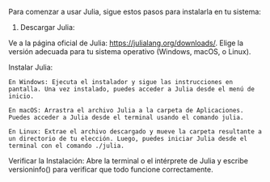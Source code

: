 Para comenzar a usar Julia, sigue estos pasos para instalarla en tu sistema:

1. Descargar Julia: 

Ve a la página oficial de Julia: https://julialang.org/downloads/. Elige la versión adecuada para tu sistema operativo (Windows, macOS, o Linux).

Instalar Julia:

	En Windows: Ejecuta el instalador y sigue las instrucciones en pantalla. Una vez instalado, puedes acceder a Julia desde el menú de inicio.

	En macOS: Arrastra el archivo Julia a la carpeta de Aplicaciones. Puedes acceder a Julia desde el terminal usando el comando julia.

	En Linux: Extrae el archivo descargado y mueve la carpeta resultante a un directorio de tu elección. Luego, puedes iniciar Julia desde el terminal con el comando ./julia.
Verificar la Instalación: Abre la terminal o el intérprete de Julia y escribe versioninfo() para verificar que todo funcione correctamente.